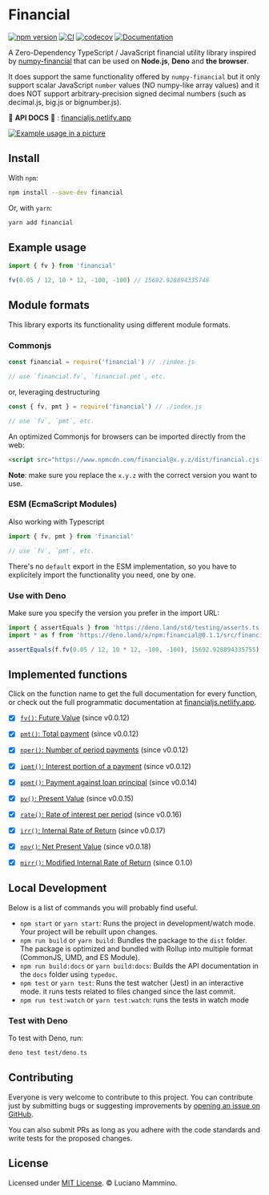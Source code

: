 # Financial

[![npm version](https://badge.fury.io/js/financial.svg)](https://badge.fury.io/js/financial)
[![CI](https://github.com/lmammino/financial/workflows/CI/badge.svg)](https://github.com/lmammino/financial/actions?query=workflow%3ACI)
[![codecov](https://codecov.io/gh/lmammino/financial/branch/master/graph/badge.svg)](https://codecov.io/gh/lmammino/financial)
[![Documentation](https://api.netlify.com/api/v1/badges/eca2653e-dcaa-41db-865c-ab635687e69d/deploy-status)](https://financialjs.netlify.app/)

A Zero-Dependency TypeScript / JavaScript financial utility library inspired by [numpy-financial](https://github.com/numpy/numpy-financial/) that can be used on **Node.js**, **Deno** and **the browser**.

It does support the same functionality offered by `numpy-financial` but it only support scalar JavaScript `number` values (NO numpy-like array values) and it does NOT support arbitrary-precision signed decimal numbers (such as decimal.js, big.js or bignumber.js).


📖 **API DOCS** 📖 : [financialjs.netlify.app](https://financialjs.netlify.app)


[![Example usage in a picture](https://repository-images.githubusercontent.com/275629272/b295b880-bd3e-11ea-8860-705f2f6427ec)](https://repository-images.githubusercontent.com/275629272/b295b880-bd3e-11ea-8860-705f2f6427ec)


## Install

With `npm`:

```bash
npm install --save-dev financial
```

Or, with `yarn`:

```bash
yarn add financial
```


## Example usage

```javascript
import { fv } from 'financial'

fv(0.05 / 12, 10 * 12, -100, -100) // 15692.928894335748
```

## Module formats

This library exports its functionality using different module formats.


### Commonjs

```javascript
const financial = require('financial') // ./index.js

// use `financial.fv`, `financial.pmt`, etc.
```

or, leveraging destructuring

```javascript
const { fv, pmt } = require('financial') // ./index.js

// use `fv`, `pmt`, etc.
```

An optimized Commonjs for browsers can be imported directly from the web:

```html
<script src="https://www.npmcdn.com/financial@x.y.z/dist/financial.cjs.production.min.js"></script>
```

**Note**: make sure you replace the `x.y.z` with the correct version you want to use.


### ESM (EcmaScript Modules)

Also working with Typescript

```javascript
import { fv, pmt } from 'financial'

// use `fv`, `pmt`, etc.
```

There's no `default` export in the ESM implementation, so you have to explicitely import the functionality you need, one by one.


### Use with Deno

Make sure you specify the version you prefer in the import URL:

```typescript
import { assertEquals } from 'https://deno.land/std/testing/asserts.ts'
import * as f from 'https://deno.land/x/npm:financial@0.1.1/src/financial.ts'

assertEquals(f.fv(0.05 / 12, 10 * 12, -100, -100), 15692.928894335755)
```


## Implemented functions

Click on the function name to get the full documentation for every function, or check out the full programmatic documentation at [financialjs.netlify.app](https://financialjs.netlify.app).

 - [X] [`fv()`: Future Value](https://financialjs.netlify.app/modules/_financial_.html#fv) (since v0.0.12)
 - [X] [`pmt()`: Total payment](https://financialjs.netlify.app/modules/_financial_.html#pmt) (since v0.0.12)
 - [X] [`nper()`: Number of period payments](https://financialjs.netlify.app/modules/_financial_.html#nper) (since v0.0.12)
 - [X] [`ipmt()`: Interest portion of a payment](https://financialjs.netlify.app/modules/_financial_.html#ipmt) (since v0.0.12)
 - [X] [`ppmt()`: Payment against loan principal](https://financialjs.netlify.app/modules/_financial_.html#ppmt) (since v0.0.14)
 - [X] [`pv()`: Present Value](https://financialjs.netlify.app/modules/_financial_.html#pv) (since v0.0.15)
 - [X] [`rate()`: Rate of interest per period](https://financialjs.netlify.app/modules/_financial_.html#rate) (since v0.0.16)
 - [X] [`irr()`: Internal Rate of Return](https://financialjs.netlify.app/modules/_financial_.html#irr) (since v0.0.17)
 - [X] [`npv()`: Net Present Value](https://financialjs.netlify.app/modules/_financial_.html#npv) (since v0.0.18)
 - [X] [`mirr()`: Modified Internal Rate of Return](https://financialjs.netlify.app/modules/_financial_.html#mirr) (since 0.1.0)


## Local Development

Below is a list of commands you will probably find useful.

 - `npm start` or `yarn start`: Runs the project in development/watch mode. Your project will be rebuilt upon changes.
 - `npm run build` or `yarn build`: Bundles the package to the `dist` folder. The package is optimized and bundled with Rollup into multiple format (CommonJS, UMD, and ES Module).
 - `npm run build:docs` or `yarn build:docs`: Builds the API documentation in the `docs` folder using `typedoc`.
 - `npm test` or `yarn test`: Runs the test watcher (Jest) in an interactive mode. it runs tests related to files changed since the last commit.
 - `npm run test:watch` or `yarn test:watch`: runs the tests in watch mode


### Test with Deno

To test with Deno, run:

```bash
deno test test/deno.ts
```


## Contributing

Everyone is very welcome to contribute to this project. You can contribute just by submitting bugs or
suggesting improvements by [opening an issue on GitHub](https://github.com/lmammino/financial/issues).

You can also submit PRs as long as you adhere with the code standards and write tests for the proposed changes.

## License

Licensed under [MIT License](LICENSE). © Luciano Mammino.